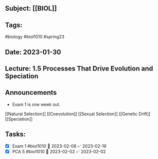 ## Subject: [[BIOL]]
## Tags:
#biology #biol1010 #spring23 
## Date: 2023-01-30
## Lecture: 1.5 Processes That Drive Evolution and Speciation

## Announcements
- Exam 1 is one week out.

[[Natural Selection]]
[[Coevolution]]
[[Sexual Selection]]
[[Genetic Drift]]
[[Speciation]]

## Tasks:
- [x] Exam 1 #biol1010 📅 2023-02-06 ✅ 2023-02-16
- [x] PCA 5 #biol1010 📅 2023-02-02 ✅ 2023-02-02